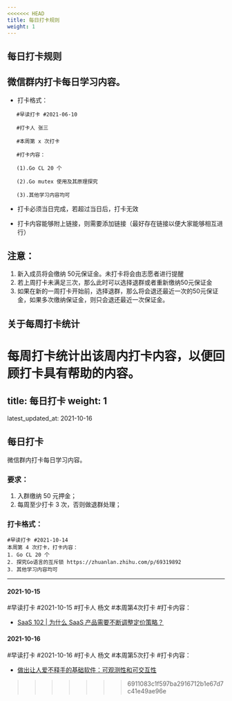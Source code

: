 ```yaml
---
<<<<<<< HEAD
title: 每日打卡规则
weight: 1
---
```


## 每日打卡规则

## 微信群内打卡每日学习内容。

- 打卡格式：

```
   #早读打卡 #2021-06-10 

   #打卡人 张三

   #本周第 x 次打卡

   #打卡内容：

   (1).Go CL 20 个

   (2).Go mutex 使用及其原理探究

   (3).其他学习内容均可
```

- 打卡必须当日完成，若超过当日后，打卡无效

- 打卡内容能够附上链接，则需要添加链接（最好存在链接以便大家能够相互进行）

## 注意：

1. 新入成员将会缴纳 50元保证金。未打卡将会由志愿者进行提醒
2. 若上周打卡未满足三次，那么此时可以选择退群或者重新缴纳50元保证金
3. 如果在新的一周打卡开始前，选择退群，那么将会退还最近一次的50元保证金，如果多次缴纳保证金，则只会退还最近一次保证金。



## 关于每周打卡统计

每周打卡统计出该周内打卡内容，以便回顾打卡具有帮助的内容。
=======
title: 每日打卡
weight: 1
---

latest_updated_at: 2021-10-16

## 每日打卡

微信群内打卡每日学习内容。

### 要求：

1. 入群缴纳 50 元押金；
2. 每周至少打卡 3 次，否则做退群处理；

### 打卡格式：

```
#早读打卡 #2021-10-14 
本周第 4 次打卡，打卡内容：
1. Go CL 20 个
2. 探究Go语言的互斥锁 https://zhuanlan.zhihu.com/p/69319892
3. 其他学习内容均可
```

----

#### 2021-10-15

#早读打卡 #2021-10-15
#打卡人 杨文
#本周第4次打卡
#打卡内容：
- [SaaS 102 | 为什么 SaaS 产品需要不断调整定价策略？](https://mp.weixin.qq.com/s/j5-0DvmeBhuWZWTf0qCHbA)

#### 2021-10-16

#早读打卡 #2021-10-16
#打卡人 杨文
#本周第5次打卡
#打卡内容：
- [做出让人爱不释手的基础软件：可观测性和可交互性](https://mp.weixin.qq.com/s/WEO1y8vg21CXlix8wO28hw)
>>>>>>> 6911083c1f597ba2916712b1e67d7c41e49ae96e
